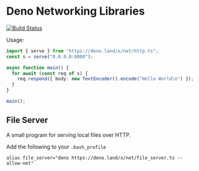 # Deno Networking Libraries

[![Build Status](https://travis-ci.com/denoland/net.svg?branch=master)](https://travis-ci.com/denoland/net)

Usage:

```typescript
import { serve } from "https://deno.land/x/net/http.ts";
const s = serve("0.0.0.0:8000");

async function main() {
  for await (const req of s) {
    req.respond({ body: new TextEncoder().encode("Hello World\n") });
  }
}

main();
```

## File Server

A small program for serving local files over HTTP.

Add the following to your `.bash_profile`
```
alias file_server="deno https://deno.land/x/net/file_server.ts --allow-net"
```

